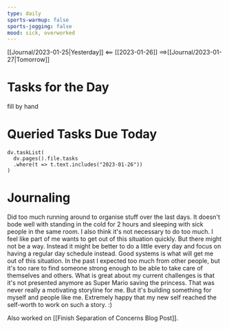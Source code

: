 ```yaml
---
type: daily
sports-warmup: false
sports-jogging: false
mood: sick, overworked
---
```


[[Journal/2023-01-25|Yesterday]] <== [[2023-01-26]] ==>[[Journal/2023-01-27|Tomorrow]]


# Tasks for the Day

fill by hand


# Queried Tasks Due Today

```dataviewjs
dv.taskList(
  dv.pages().file.tasks
  .where(t => t.text.includes("2023-01-26"))
)
```



# Journaling

Did too much running around to organise stuff over the last days. It doesn't bode well with standing in the cold for 2 hours and sleeping with sick people in the same room.
I also think it's not necessary to do too much. I feel like part of me wants to get out of this situation quickly. But there might not be a way. Instead it might be better to do a little every day and focus on having a regular day schedule instead.
Good systems is what will get me out of this situation.
In the past I expected too much from other people, but it's too rare to find someone strong enough to be able to take care of themselves and others.
What is great about my current challenges is that it's not presented anymore as Super Mario saving the princess. That was never really a motivating storyline for me. But it's building something for myself and people like me. Extremely happy that my new self reached the self-worth to work on such a story. :)

Also worked on [[Finish Separation of Concerns Blog Post]].